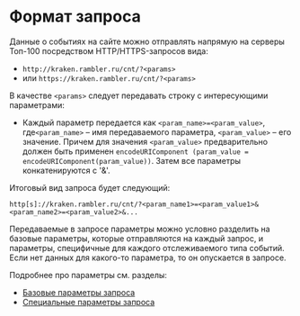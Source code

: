 # Формат запроса

Данные о событиях на сайте можно отправлять напрямую на серверы Топ-100 посредством HTTP/HTTPS-запросов вида:

* `http://kraken.rambler.ru/cnt/?<params>`
* или `https://kraken.rambler.ru/cnt/?<params>`

В качестве `<params>` следует передавать строку с интересующими параметрами:

* Каждый параметр передается как `<param_name>=<param_value>`, где`<param_name>` – имя передаваемого параметра, `<param_value>` – его значение. Причем для значения `<param_value>` предварительно должен быть применен `encodeURIComponent (param_value = encodeURIComponent(param_value))`. Затем все параметры конкатенируются с '&'.

Итоговый вид запроса будет следующий:

`http[s]://kraken.rambler.ru/cnt/?<param_name1>=<param_value1>&<param_name2>=<param_value2>&...`

Передаваемые в запросе параметры можно условно разделить на базовые параметры, которые отправляются на каждый запрос, и параметры, специфичные для каждого отслеживаемого типа событий. Если нет данных для какого-то параметра, то он опускается в запросе.

Подробнее про параметры см. разделы:

* [Базовые параметры запроса](bazovye-parametry-zaprosa.md)
* [Специальные параметры запроса](specialnye-parametry-zaprosa.md)


